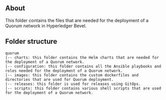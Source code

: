 [//]: # (##############################################################################################)
[//]: # (Copyright Accenture. All Rights Reserved.)
[//]: # (SPDX-License-Identifier: Apache-2.0)
[//]: # (##############################################################################################)

## About
This folder contains the files that are needed for the deployment of a Quorum network in Hyperledger Bevel. 

## Folder structure
```
quorum
|-- charts: this folder contains the Helm charts that are needed for the deployment of a Quorum network.
|-- configuration: this folder contains all the Ansible playbooks and roles needed for the deployment of a Quorum network.
|-- images: this folder contains the custom dockerfiles and directories that are used for Quorum deployment.
|-- releases: this folder is used for releases using GitOps.
|-- scripts: this folder contains various shell scripts that are used for the deployment of a Quorum network.
```
